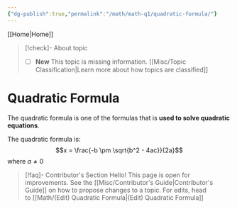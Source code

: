 ```yaml
---
{"dg-publish":true,"permalink":"/math/math-q1/quadratic-formula/"}
---
```



[[Home\|Home]]

>[!check]- About topic
>  - [ ] **New**
> This topic is missing information.
> [[Misc/Topic Classification\|Learn more about how topics are classified]]

# Quadratic Formula

The quadratic formula is one of the formulas that is **used to solve quadratic equations**.

The quadratic formula is:
$$x = \frac{-b \pm \sqrt{b^2 - 4ac}}{2a}$$
where $a ≠ 0$

>[!faq]- Contributor's Section
>Hello! This page is open for improvements. See the [[Misc/Contributor's Guide\|Contributor's Guide]] on how to propose changes to a topic. For edits, head to [[Math/(Edit) Quadratic Formula\|(Edit) Quadratic Formula]]